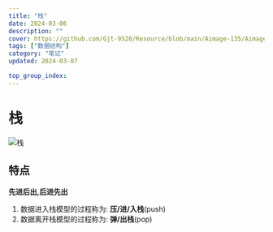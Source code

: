 ```yaml
---
title: "栈"
date: 2024-03-06
description: ""
cover: https://github.com/Gjt-9520/Resource/blob/main/Aimage-135/Aimage63.jpg?raw=true
tags: ["数据结构"]
category: "笔记"
updated: 2024-03-07

top_group_index:
---
```


# 栈

![栈](../images/栈.png)

## 特点 

**先进后出,后进先出**

1. 数据进入栈模型的过程称为: **压/进/入栈**(push)
2. 数据离开栈模型的过程称为: **弹/出栈**(pop)
